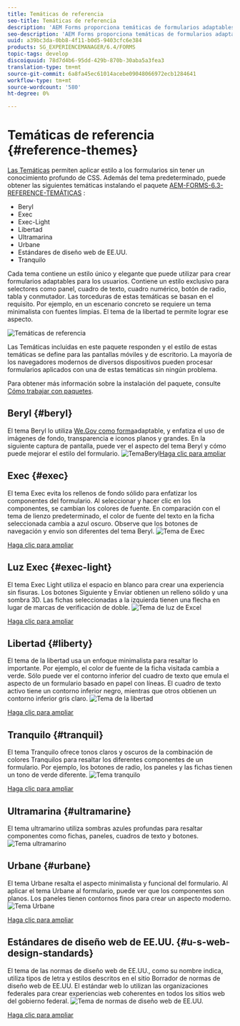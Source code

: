 ```yaml
---
title: Temáticas de referencia
seo-title: Temáticas de referencia
description: 'AEM Forms proporciona temáticas de formularios adaptables que puede obtener de Distribución de software y utilizar para aplicar estilo a un formulario. '
seo-description: 'AEM Forms proporciona temáticas de formularios adaptables que puede obtener de Distribución de software y utilizar para aplicar estilo a un formulario. '
uuid: a39bc3da-0bb8-4f11-b0d5-9403cfc6e384
products: SG_EXPERIENCEMANAGER/6.4/FORMS
topic-tags: develop
discoiquuid: 78d7d4b6-95dd-429b-870b-30aba5a3fea3
translation-type: tm+mt
source-git-commit: 6a8fa45ec61014acebe09048066972ecb1284641
workflow-type: tm+mt
source-wordcount: '580'
ht-degree: 0%

---
```



# Temáticas de referencia {#reference-themes}

[Las Temáticas](/help/forms/using/themes.md) permiten aplicar estilo a los formularios sin tener un conocimiento profundo de CSS. Además del tema predeterminado, puede obtener las siguientes temáticas instalando el paquete [AEM-FORMS-6.3-REFERENCE-TEMÁTICAS](https://www.adobeaemcloud.com/content/marketplace/marketplaceProxy.html?packagePath=/content/companies/public/adobe/packages/cq630/fd/AEM-FORMS-6.3-REFERENCE-THEMES) :

* Beryl
* Exec
* Exec-Light
* Libertad
* Ultramarina
* Urbane
* Estándares de diseño web de EE.UU.
* Tranquilo

Cada tema contiene un estilo único y elegante que puede utilizar para crear formularios adaptables para los usuarios. Contiene un estilo exclusivo para selectores como panel, cuadro de texto, cuadro numérico, botón de radio, tabla y conmutador. Las torceduras de estas temáticas se basan en el requisito. Por ejemplo, en un escenario concreto se requiere un tema minimalista con fuentes limpias. El tema de la libertad te permite lograr ese aspecto.

![Temáticas de referencia](assets/ref-themes.png)

Las Temáticas incluidas en este paquete responden y el estilo de estas temáticas se define para las pantallas móviles y de escritorio. La mayoría de los navegadores modernos de diversos dispositivos pueden procesar formularios aplicados con una de estas temáticas sin ningún problema.

Para obtener más información sobre la instalación del paquete, consulte [Cómo trabajar con paquetes](/help/sites-administering/package-manager.md).

## Beryl {#beryl}

El tema Beryl lo utiliza [We.Gov como forma](/help/forms/using/gov-reference-site-walkthrough.md)adaptable, y enfatiza el uso de imágenes de fondo, transparencia e iconos planos y grandes. En la siguiente captura de pantalla, puede ver el aspecto del tema Beryl y cómo puede mejorar el estilo del formulario.
![Tema](assets/beryl.png)Beryl[Haga clic para ampliar](assets/beryl-1.png)

## Exec {#exec}

El tema Exec evita los rellenos de fondo sólido para enfatizar los componentes del formulario. Al seleccionar y hacer clic en los componentes, se cambian los colores de fuente. En comparación con el tema de lienzo predeterminado, el color de fuente del texto en la ficha seleccionada cambia a azul oscuro. Observe que los botones de navegación y envío son diferentes del tema Beryl.
![Tema de Exec](assets/exec.png)

[Haga clic para ampliar](assets/exec-1.png)

## Luz Exec {#exec-light}

El tema Exec Light utiliza el espacio en blanco para crear una experiencia sin fisuras. Los botones Siguiente y Enviar obtienen un relleno sólido y una sombra 3D. Las fichas seleccionadas a la izquierda tienen una flecha en lugar de marcas de verificación de doble.
![Tema de luz de Excel](assets/exec-light.png)

[Haga clic para ampliar](assets/exec-light-1.png)

## Libertad {#liberty}

El tema de la libertad usa un enfoque minimalista para resaltar lo importante. Por ejemplo, el color de fuente de la ficha visitada cambia a verde. Sólo puede ver el contorno inferior del cuadro de texto que emula el aspecto de un formulario basado en papel con líneas. El cuadro de texto activo tiene un contorno inferior negro, mientras que otros obtienen un contorno inferior gris claro.
![Tema de la libertad](assets/liberty.png)

[Haga clic para ampliar](assets/liberty-1.png)

## Tranquilo {#tranquil}

El tema Tranquilo ofrece tonos claros y oscuros de la combinación de colores Tranquilos para resaltar los diferentes componentes de un formulario. Por ejemplo, los botones de radio, los paneles y las fichas tienen un tono de verde diferente.
![Tema tranquilo](assets/tranquil.png)

[Haga clic para ampliar](assets/tranquil-1.png)

## Ultramarina {#ultramarine}

El tema ultramarino utiliza sombras azules profundas para resaltar componentes como fichas, paneles, cuadros de texto y botones.
![Tema ultramarino](assets/ultramarine.png)

## Urbane {#urbane}

El tema Urbane resalta el aspecto minimalista y funcional del formulario. Al aplicar el tema Urbane al formulario, puede ver que los componentes son planos. Los paneles tienen contornos finos para crear un aspecto moderno.
![Tema Urbane](assets/urbane.png)

[Haga clic para ampliar](assets/urbane-1.png)

## Estándares de diseño web de EE.UU. {#u-s-web-design-standards}

El tema de las normas de diseño web de EE.UU., como su nombre indica, utiliza tipos de letra y estilos descritos en el sitio Borrador de normas de diseño web de EE.UU. El estándar web lo utilizan las organizaciones federales para crear experiencias web coherentes en todos los sitios web del gobierno federal.
![Tema de normas de diseño web de EE.UU.](assets/us-web-standards.png)

[Haga clic para ampliar](assets/usgov.png)
